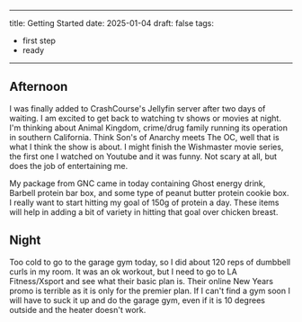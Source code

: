
---
title: Getting Started
date: 2025-01-04
draft: false
tags:
  - first step
  - ready
---

## Afternoon

I was finally added to CrashCourse's Jellyfin server after two days of waiting. I am excited to get back to watching tv shows or movies at night. I'm thinking about Animal Kingdom, crime/drug family running its operation in southern California. Think Son's of Anarchy meets The OC, well that is what I think the show is about. I might finish the Wishmaster movie series, the first one I watched on Youtube and it was funny. Not scary at all, but  does the job of entertaining me. 

My package from GNC came in today containing Ghost energy drink, Barbell protein bar box, and some type of peanut butter protein cookie box. I really want to start hitting my goal of 150g of protein a day. These items will help in adding a bit of variety in hitting that goal over chicken breast. 


## Night

Too cold to go to the garage gym today, so I did about 120 reps of dumbbell curls in my room. It was an ok workout, but I need to go to LA Fitness/Xsport and see what their basic plan is. Their online New Years promo is terrible as it is only for the premier plan. If I can't find a gym soon I will have to suck it up and do the garage gym, even if it is 10 degrees outside and the heater doesn't work.



